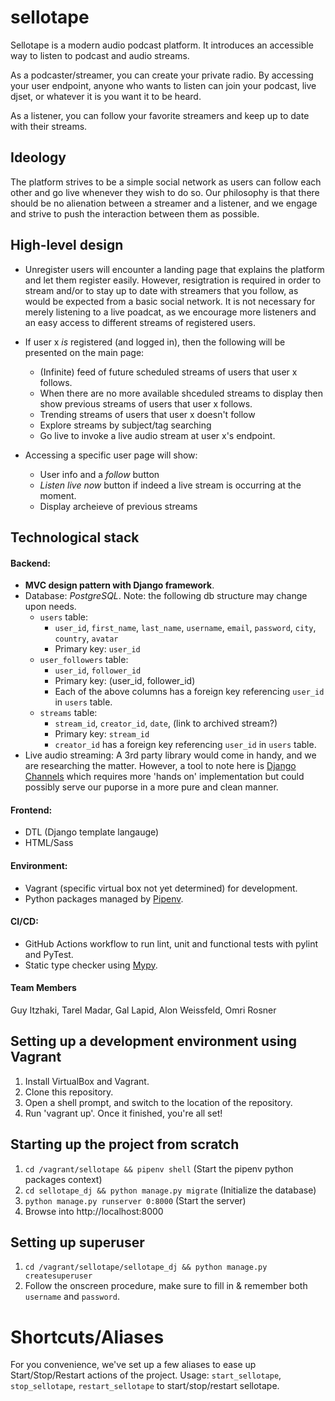# sellotape

Sellotape is a modern audio podcast platform.
It introduces an accessible way to listen to podcast and audio streams.

As a podcaster/streamer, you can create your private radio. By accessing your user endpoint, anyone who wants to listen can join your podcast, live djset, or whatever it is you want it to be heard.

As a listener, you can follow your favorite streamers and keep up to date with their streams.

## Ideology 
The platform strives to be a simple social network as users can follow each other and go live whenever they wish to do so. Our philosophy is that there should be no alienation between a streamer and a listener, and we engage and strive to push the interaction between them as possible.

## High-level design
* Unregister users will encounter a landing page that explains the platform and let them register easily.
However, resigtration is required in order to stream and/or to stay up to date with streamers that you follow, as would be expected from a basic social network.
It is not necessary for merely listening to a live poadcat, as we encourage more listeners and an easy access to different streams of registered users.

* If user x _is_ registered (and logged in), then the following will be presented on the main page:
    * (Infinite) feed of future scheduled streams of users that user x follows.
    * When there are no more available shceduled streams to display then show previous streams of users that user x follows.
    * Trending streams of users that user x doesn't follow
    * Explore streams by subject/tag searching
    * Go live to invoke a live audio stream at user x's endpoint.

* Accessing a specific user page will show:
    * User info and a _follow_ button
    * _Listen live now_ button if indeed a live stream is occurring at the moment.
    * Display archeieve of previous streams

## Technological stack 

#### Backend:

* **MVC design pattern with Django framework**.
* Database: _PostgreSQL_.
    Note: the following db structure may change upon needs.
    * `users` table:
        * `user_id`, `first_name`, `last_name`, `username`, `email`, `password`, `city`, `country`, `avatar`
        * Primary key: `user_id`
    * `user_followers` table:
        * `user_id`, `follower_id`
        * Primary key: (user_id, follower_id)
        * Each of the above columns has a foreign key referencing `user_id` in `users` table.
    * `streams` table:
        * `stream_id`, `creator_id`, `date`, (link to archived stream?)
        * Primary key: `stream_id`
        * `creator_id` has a foreign key referencing `user_id` in `users` table.
* Live audio streaming:
    A 3rd party library would come in handy, and we are researching the matter.
    However, a tool to note here is [Django Channels](https://channels.readthedocs.io/en/latest/introduction.html) which requires more 'hands on' implementation but could possibly serve our puporse in a more pure and clean manner.

#### Frontend:
* DTL (Django template langauge)
* HTML/Sass

#### Environment:
* Vagrant (specific virtual box not yet determined) for development.
* Python packages managed by [Pipenv](https://pipenv-fork.readthedocs.io/en/latest/).

#### CI/CD:
* GitHub Actions workflow to run lint, unit and functional tests with pylint and PyTest.
* Static type checker using [Mypy](http://mypy-lang.org/).

#### Team Members
Guy Itzhaki, Tarel Madar, Gal Lapid, Alon Weissfeld, Omri Rosner

## Setting up a development environment using Vagrant
1. Install VirtualBox and Vagrant.
2. Clone this repository.
3. Open a shell prompt, and switch to the location of the repository.
4. Run 'vagrant up'. Once it finished, you're all set!

## Starting up the project from scratch
1. `cd /vagrant/sellotape && pipenv shell` (Start the pipenv python packages context)
2. `cd sellotape_dj && python manage.py migrate` (Initialize the database)
3. `python manage.py runserver 0:8000` (Start the server)
4. Browse into http://localhost:8000

## Setting up superuser
1. `cd /vagrant/sellotape/sellotape_dj && python manage.py createsuperuser`
2. Follow the onscreen procedure, make sure to fill in & remember both `username` and `password`.

# Shortcuts/Aliases
For you convenience, we've set up a few aliases to ease up Start/Stop/Restart actions of the project.
Usage: `start_sellotape`, `stop_sellotape`, `restart_sellotape` to start/stop/restart sellotape.